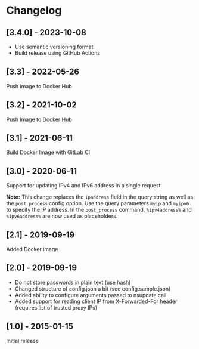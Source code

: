 # Changelog

## [3.4.0] - 2023-10-08

* Use semantic versioning format
* Build release using GitHub Actions

## [3.3] - 2022-05-26

Push image to Docker Hub

## [3.2] - 2021-10-02

Push image to Docker Hub

## [3.1] - 2021-06-11

Build Docker Image with GitLab CI

## [3.0] - 2020-06-11

Support for updating IPv4 and IPv6 address in a single request.

**Note:** This change replaces the `ipaddress` field in the query string as well as the `post_process` config option. Use the query parameters `myip` and `myipv6` to specify the IP address. In the `post_process` command, `%ipv4address%` and `%ipv6address%` are now used as placeholders.

## [2.1] - 2019-09-19

Added Docker image

## [2.0] - 2019-09-19

* Do not store passwords in plain text (use hash)
* Changed structure of config.json a bit (see config.sample.json)
* Added ability to configure arguments passed to nsupdate call
* Added support for reading client IP from X-Forwarded-For header (requires list of trusted proxy IPs)

## [1.0] - 2015-01-15

Initial release